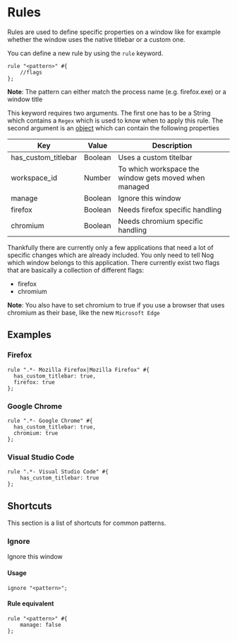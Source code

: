 # Rules

Rules are used to define specific properties on a window like for example whether the window uses the native titlebar or a custom one.

You can define a new rule by using the `rule` keyword.

```nog
rule "<pattern>" #{
    //flags
};
```

**Note**: The pattern can either match the process name (e.g. firefox.exe) or a window title

This keyword requires two arguments. The first one has to be a String which contains a `Regex` which is used to know when to apply this rule. The second argument is an [object](scripting/types?id=object) which can contain the following properties

| Key                 | Value   | Description                                           |
|---------------------|---------|-------------------------------------------------------|
| has_custom_titlebar | Boolean | Uses a custom titelbar                                |
| workspace_id        | Number  | To which workspace the window gets moved when managed |
| manage              | Boolean | Ignore this window                                    |
| firefox             | Boolean | Needs firefox specific handling                       |
| chromium            | Boolean | Needs chromium specific handling                      |

Thankfully there are currently only a few applications that need a lot of specific changes which are already included. You only need to tell Nog which window belongs to this application. There currently exist two flags that are basically a collection of different flags:

* firefox
* chromium

**Note**: You also have to set chromium to true if you use a browser that uses chromium as their base, like the new `Microsoft Edge`

## Examples

### Firefox

```nog
rule ".*- Mozilla Firefox|Mozilla Firefox" #{
  has_custom_titlebar: true,
  firefox: true
};
```

### Google Chrome

```nog
rule ".*- Google Chrome" #{
  has_custom_titlebar: true,
  chromium: true
};
```

### Visual Studio Code

```nog
rule ".*- Visual Studio Code" #{
    has_custom_titlebar: true
};
```

## Shortcuts

This section is a list of shortcuts for common patterns.

### Ignore

Ignore this window

#### Usage

```nog
ignore "<pattern>";
```

#### Rule equivalent

```nog
rule "<pattern>" #{
    manage: false
};
```